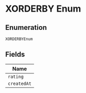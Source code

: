 
# XORDERBY Enum

## Enumeration

`XORDERBYEnum`

## Fields

| Name |
|  --- |
| `rating` |
| `createdAt` |

